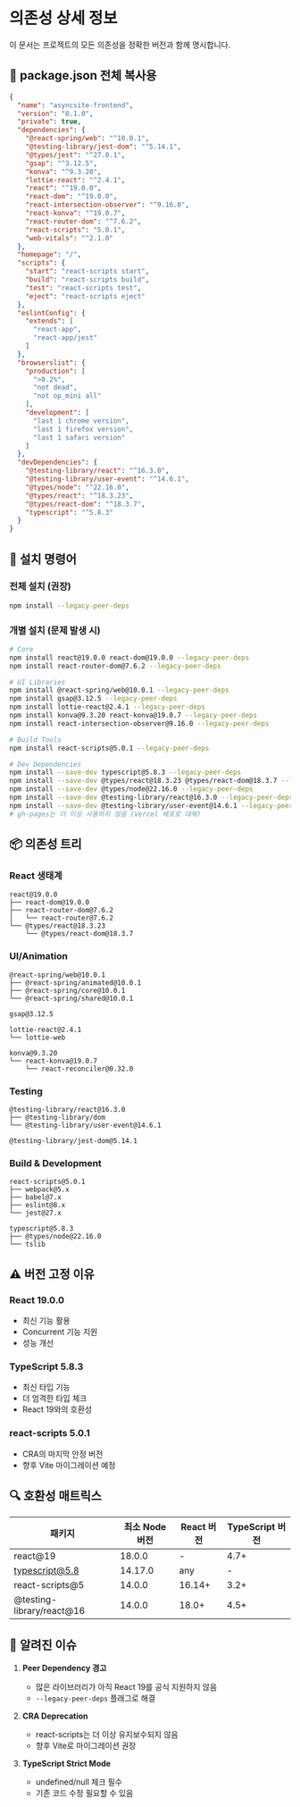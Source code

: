# 의존성 상세 정보

이 문서는 프로젝트의 모든 의존성을 정확한 버전과 함께 명시합니다.

## 🔧 package.json 전체 복사용

```json
{
  "name": "asyncsite-frontend",
  "version": "0.1.0",
  "private": true,
  "dependencies": {
    "@react-spring/web": "^10.0.1",
    "@testing-library/jest-dom": "^5.14.1",
    "@types/jest": "^27.0.1",
    "gsap": "^3.12.5",
    "konva": "^9.3.20",
    "lottie-react": "^2.4.1",
    "react": "^19.0.0",
    "react-dom": "^19.0.0",
    "react-intersection-observer": "^9.16.0",
    "react-konva": "^19.0.7",
    "react-router-dom": "^7.6.2",
    "react-scripts": "5.0.1",
    "web-vitals": "^2.1.0"
  },
  "homepage": "/",
  "scripts": {
    "start": "react-scripts start",
    "build": "react-scripts build",
    "test": "react-scripts test",
    "eject": "react-scripts eject"
  },
  "eslintConfig": {
    "extends": [
      "react-app",
      "react-app/jest"
    ]
  },
  "browserslist": {
    "production": [
      ">0.2%",
      "not dead",
      "not op_mini all"
    ],
    "development": [
      "last 1 chrome version",
      "last 1 firefox version",
      "last 1 safari version"
    ]
  },
  "devDependencies": {
    "@testing-library/react": "^16.3.0",
    "@testing-library/user-event": "^14.6.1",
    "@types/node": "^22.16.0",
    "@types/react": "^18.3.23",
    "@types/react-dom": "^18.3.7",
    "typescript": "^5.8.3"
  }
}
```

## 🔄 설치 명령어

### 전체 설치 (권장)
```bash
npm install --legacy-peer-deps
```

### 개별 설치 (문제 발생 시)
```bash
# Core
npm install react@19.0.0 react-dom@19.0.0 --legacy-peer-deps
npm install react-router-dom@7.6.2 --legacy-peer-deps

# UI Libraries
npm install @react-spring/web@10.0.1 --legacy-peer-deps
npm install gsap@3.12.5 --legacy-peer-deps
npm install lottie-react@2.4.1 --legacy-peer-deps
npm install konva@9.3.20 react-konva@19.0.7 --legacy-peer-deps
npm install react-intersection-observer@9.16.0 --legacy-peer-deps

# Build Tools
npm install react-scripts@5.0.1 --legacy-peer-deps

# Dev Dependencies
npm install --save-dev typescript@5.8.3 --legacy-peer-deps
npm install --save-dev @types/react@18.3.23 @types/react-dom@18.3.7 --legacy-peer-deps
npm install --save-dev @types/node@22.16.0 --legacy-peer-deps
npm install --save-dev @testing-library/react@16.3.0 --legacy-peer-deps
npm install --save-dev @testing-library/user-event@14.6.1 --legacy-peer-deps
# gh-pages는 더 이상 사용하지 않음 (Vercel 배포로 대체)
```

## 📦 의존성 트리

### React 생태계
```
react@19.0.0
├── react-dom@19.0.0
├── react-router-dom@7.6.2
│   └── react-router@7.6.2
└── @types/react@18.3.23
    └── @types/react-dom@18.3.7
```

### UI/Animation
```
@react-spring/web@10.0.1
├── @react-spring/animated@10.0.1
├── @react-spring/core@10.0.1
└── @react-spring/shared@10.0.1

gsap@3.12.5

lottie-react@2.4.1
└── lottie-web

konva@9.3.20
└── react-konva@19.0.7
    └── react-reconciler@0.32.0
```

### Testing
```
@testing-library/react@16.3.0
├── @testing-library/dom
└── @testing-library/user-event@14.6.1

@testing-library/jest-dom@5.14.1
```

### Build & Development
```
react-scripts@5.0.1
├── webpack@5.x
├── babel@7.x
├── eslint@8.x
└── jest@27.x

typescript@5.8.3
├── @types/node@22.16.0
└── tslib
```

## ⚠️ 버전 고정 이유

### React 19.0.0
- 최신 기능 활용
- Concurrent 기능 지원
- 성능 개선

### TypeScript 5.8.3
- 최신 타입 기능
- 더 엄격한 타입 체크
- React 19와의 호환성

### react-scripts 5.0.1
- CRA의 마지막 안정 버전
- 향후 Vite 마이그레이션 예정

## 🔍 호환성 매트릭스

| 패키지 | 최소 Node 버전 | React 버전 | TypeScript 버전 |
|--------|---------------|-----------|----------------|
| react@19 | 18.0.0 | - | 4.7+ |
| typescript@5.8 | 14.17.0 | any | - |
| react-scripts@5 | 14.0.0 | 16.14+ | 3.2+ |
| @testing-library/react@16 | 14.0.0 | 18.0+ | 4.5+ |

## 🚨 알려진 이슈

1. **Peer Dependency 경고**
   - 많은 라이브러리가 아직 React 19를 공식 지원하지 않음
   - `--legacy-peer-deps` 플래그로 해결

2. **CRA Deprecation**
   - react-scripts는 더 이상 유지보수되지 않음
   - 향후 Vite로 마이그레이션 권장

3. **TypeScript Strict Mode**
   - undefined/null 체크 필수
   - 기존 코드 수정 필요할 수 있음